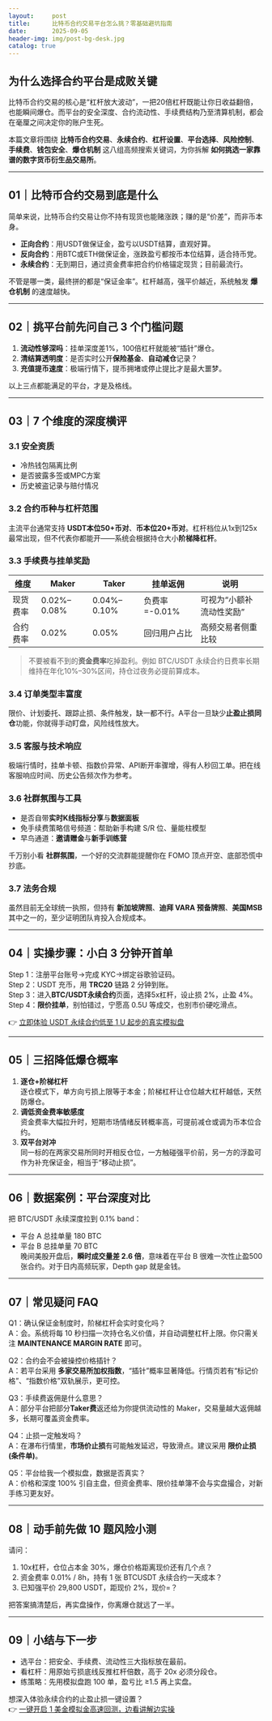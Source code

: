 ```yaml
---
layout:     post
title:      比特币合约交易平台怎么挑？零基础避坑指南
date:       2025-09-05
header-img: img/post-bg-desk.jpg
catalog: true
---
```


## 为什么选择合约平台是成败关键  
比特币合约交易的核心是“杠杆放大波动”，一把20倍杠杆既能让你日收益翻倍，也能瞬间爆仓。而平台的安全深度、合约流动性、手续费结构乃至清算机制，都会在毫厘之间决定你的账户生死。  

本篇文章将围绕 **比特币合约交易**、**永续合约**、**杠杆设置**、**平台选择**、**风险控制**、**手续费**、**钱包安全**、**爆仓机制** 这八组高频搜索关键词，为你拆解 **如何挑选一家靠谱的数字货币衍生品交易所**。  

---

## 01｜比特币合约交易到底是什么  
简单来说，比特币合约交易让你不持有现货也能赌涨跌；赚的是“价差”，而非币本身。  

- **正向合约**：用USDT做保证金，盈亏以USDT结算，直观好算。  
- **反向合约**：用BTC或ETH做保证金，涨跌盈亏都按币本位结算，适合持币党。  
- **永续合约**：无到期日，通过资金费率把合约价格锚定现货；目前最流行。  

不管是哪一类，最终拼的都是“保证金率”。杠杆越高，强平价越近，系统触发 **爆仓机制** 的速度越快。  

---

## 02｜挑平台前先问自己 3 个门槛问题  
1. **流动性够深吗**：挂单深度差1%，100倍杠杆就能被“插针”爆仓。  
2. **清结算透明度**：是否实时公开**保险基金**、**自动减仓**记录？  
3. **充值提币速度**：极端行情下，提币拥堵或停止提比才是最大噩梦。  

以上三点都能满足的平台，才是及格线。  

---

## 03｜7 个维度的深度横评  

### 3.1 安全资质  
- 冷热钱包隔离比例  
- 是否披露多签或MPC方案  
- 历史被盗记录与赔付情况  

### 3.2 合约币种与杠杆范围  
主流平台通常支持 **USDT本位50+币对**、**币本位20+币对**。杠杆档位从1x到125x最常出现，但不代表你都能开——系统会根据持仓大小**阶梯降杠杆**。  

### 3.3 手续费与挂单奖励  
| 维度 | Maker | Taker | 挂单返佣 | 说明 |
|---|---|---|---|---|
| 现货费率 | 0.02%–0.08% | 0.04%–0.10% | 负费率=-0.01% | 可视为“小额补流动性奖励” |
| 合约费率 | 0.02% | 0.05% | 回归用户占比 | 高频交易者侧重比较 |

> 不要被看不到的**资金费率**吃掉盈利。例如 BTC/USDT 永续合约日费率长期维持在年化10%–30%区间，持仓过夜务必提前算成本。  

### 3.4 订单类型丰富度  
限价、计划委托、跟踪止损、条件触发，缺一都不行。A平台一旦缺少**止盈止损同仓**功能，你就得手动盯盘，风险线性放大。  

### 3.5 客服与技术响应  
极端行情时，挂单卡顿、指数价异常、API断开率骤增，得有人秒回工单。把在线客服响应时间、历史公告频次作为参考。  

### 3.6 社群氛围与工具  
- 是否自带**实时K线指标分享**与**数据面板**  
- 免手续费策略信号频道：帮助新手构建 S/R 位、量能柱模型  
- 早鸟通道：**邀请赠金**与**新手训练营**  

千万别小看 **社群氛围**，一个好的交流群能提醒你在 FOMO 顶点开空、底部恐慌中抄底。  

### 3.7 法务合规  
虽然目前无全球统一执照，但持有 **新加坡牌照**、**迪拜 VARA 预备牌照**、**美国MSB** 其中之一的，至少证明团队肯投入合规成本。  

---

## 04｜实操步骤：小白 3 分钟开首单  
Step 1：注册平台账号→完成 KYC→绑定谷歌验证码。  
Step 2：USDT 充币，用 **TRC20** 链路 2 分钟到账。  
Step 3：进入**BTC/USDT永续合约**页面，选择5x杠杆，设止损 2%，止盈 4%。  
Step 4：**限价挂单**，别怕错过，宁愿高 0.5U 等成交，也别市价硬吃滑点。  

👉 [立即体验 USDT 永续合约低至 1 U 起步的真实模拟盘](https://okxdog.com/)  

---

## 05｜三招降低爆仓概率  
1. **逐仓+阶梯杠杆**  
   逐仓模式下，单方向亏损上限等于本金；阶梯杠杆让仓位越大杠杆越低，天然防爆仓。  
2. **调低资金费率敏感度**  
   资金费率大幅拉升时，短期市场情绪反转概率高，可提前减仓或调为币本位合约。  
3. **双平台对冲**  
   同一标的在两家交易所同时开相反仓位，一方触碰强平价前，另一方的浮盈可作为补充保证金，相当于“移动止损”。  

---

## 06｜数据案例：平台深度对比  
把 BTC/USDT 永续深度拉到 0.1% band：  
- 平台 A 总挂单量 180 BTC  
- 平台 B 总挂单量 70 BTC  
晚间美股开盘后，**瞬时成交量差 2.6 倍**，意味着在平台 B 很难一次性止盈500张合约。对于日内高频玩家，Depth gap 就是金钱。  

---

## 07｜常见疑问 FAQ  

Q1：确认保证金制度时，阶梯杠杆会实时变化吗？  
A：会。系统将每 10 秒扫描一次持仓名义价值，并自动调整杠杆上限。你只需关注 **MAINTENANCE MARGIN RATE** 即可。  

Q2：合约会不会被操控价格插针？  
A：若平台采用 **多家交易所加权指数**，“插针”概率显著降低。行情页若有“标记价格”、“指数价格”双轨展示，更可控。  

Q3：手续费返佣是什么意思？  
A：部分平台把部分**Taker费**返还给为你提供流动性的 Maker，交易量越大返佣越多，长期可覆盖资金费率。  

Q4：止损一定触发吗？  
A：在瀑布行情里，**市场价止损**有可能触发延迟，导致滑点。建议采用 **限价止损(条件单)**。  

Q5：平台给我一个模拟盘，数据是否真实？  
A：价格和深度 100% 引自主盘，但资金费率、限价挂单簿不会与实盘撮合，对新手练习更友好。  

---

## 08｜动手前先做 10 题风险小测  
请问：  
1. 10x杠杆，仓位占本金 30%，爆仓价格距离现价还有几个点？  
2. 资金费率 0.01% / 8h，持有 1 张 BTCUSDT 永续合约一天成本？  
3. 已知强平价 29,800 USDT，距现价 2%，现价=？  

把答案搞清楚后，再实盘操作，你离爆仓就远了一半。  

---

## 09｜小结与下一步  
- 选平台：把安全、手续费、流动性三大指标放在最前。  
- 看杠杆：用原始亏损底线反推杠杆倍数，高于 20x 必须分段仓。  
- 练策略：先用模拟盘跑 100 单，盈亏比 ≥1.5 再上实盘。  

想深入体验永续合约的止盈止损一键设置？  
👉 [一键开启 1 美金模拟金高速回测，边看讲解边实操](https://okxdog.com/)